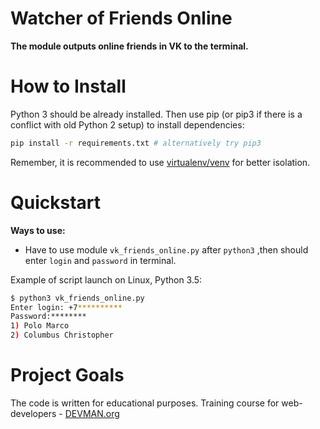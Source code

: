 # Watcher of Friends Online

**The module outputs online friends in VK to the terminal.**

# How to Install

Python 3 should be already installed. Then use pip (or pip3 if there is a conflict with old Python 2 setup) to install dependencies:

```bash
pip install -r requirements.txt # alternatively try pip3
```

Remember, it is recommended to use [virtualenv/venv](https://devman.org/encyclopedia/pip/pip_virtualenv/) for better isolation.

# Quickstart
**Ways to use:**
- Have to use  module `vk_friends_online.py` after `python3` ,then should enter `login` and `password` in terminal.

Example of script launch on Linux, Python 3.5:

```bash
$ python3 vk_friends_online.py
Enter login: +7**********
Password:********
1) Polo Marco
2) Columbus Christopher 

```
# Project Goals

The code is written for educational purposes. Training course for web-developers - [DEVMAN.org](https://devman.org)
